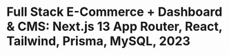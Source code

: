 # Full Stack E-Commerce + Dashboard & CMS: Next.js 13 App Router, React, Tailwind, Prisma, MySQL, 2023